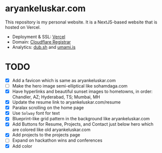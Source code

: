 # aryankeluskar.com

This repository is my personal website. It is a NextJS-based website that is hosted on Vercel.

- Deployment & SSL: [Vercel](https://vercel.com)
- Domain: [Cloudflare Registrar](https://www.cloudflare.com/products/registrar/)
- Analytics: [dub.sh](https://dub.sh) and [umami.is](https://umami.is/)

# TODO

- [x] Add a favicon which is same as aryankeluskar.com
- [ ] Make the hero image semi-elliptical like sohamdaga.com
- [x] Have hyperlinks and beautiful sunset images to hometowns, in order: Chandler, AZ; Hyderabad, TS; Mumbai, MH
- [x] Update the resume link to aryankeluskar.com/resume
- [x] Paralax scrolling on the home page
- [x] Use `Solway` font for text
- [x] Blueprint-like grid pattern in the background like aryankeluskar.com
- [x] Add Buttons for Resume, Projects, and Contact just below hero which are colored like old aryankeluskar.com
- [x] Add projects to the projects page
- [ ] Expand on hackathon wins and conferences
- [x] Add color
